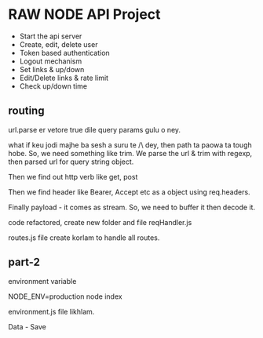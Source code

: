 # RAW NODE API Project

- Start the api server
- Create, edit, delete user
- Token based authentication
- Logout mechanism
- Set links & up/down
- Edit/Delete links & rate limit
- Check up/down time

## routing

url.parse er vetore true dile query params gulu o ney.

what if keu jodi majhe ba sesh a suru te /\ dey, then path ta paowa ta tough hobe. So, we need something like trim.
We parse the url & trim with regexp, then parsed url for query string object.

Then we find out http verb like get, post

Then we find header like Bearer, Accept etc as a object using req.headers.

Finally payload - it comes as stream. So, we need to buffer it then decode it.

code refactored, create new folder and file reqHandler.js

routes.js file create korlam to handle all routes.

## part-2

environment variable

NODE_ENV=production node index

environment.js file likhlam.

Data - Save
